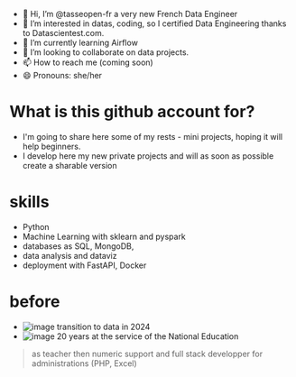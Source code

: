 - 👋 Hi, I’m @tasseopen-fr a very new French Data Engineer
- 👀 I’m interested in datas, coding, so I certified Data Engineering thanks to Datascientest.com.
- 🌱 I’m currently learning Airflow
- 💞️ I’m looking to collaborate on data projects.
- 📫 How to reach me (coming soon)
- 😄 Pronouns: she/her  
# What is this github account for?
-   I'm going to share here some of my rests - mini projects, hoping it will help beginners.
-   I develop here my new private projects and will as soon as possible create a sharable version
# skills 
- Python
- Machine Learning with sklearn and pyspark
- databases as SQL, MongoDB,
- data analysis and dataviz
- deployment with FastAPI, Docker
# before
-  ![image](https://github.com/user-attachments/assets/be7a2eca-f560-4e39-9e68-4ad2f14a3884) transition to data in 2024
- ![image](https://github.com/user-attachments/assets/82cc280b-ddf2-4939-86aa-9e142cfa2934)
20 years at the service of the National Education
> as teacher
> then numeric support and full stack developper for administrations (PHP, Excel)








<!---
tasseopen-fr/tasseopen-fr is a ✨ special ✨ repository because its `README.md` (this file) appears on your GitHub profile.
You can click the Preview link to take a look at your changes.
--->
